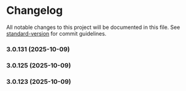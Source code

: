 # Changelog

All notable changes to this project will be documented in this file. See [standard-version](https://github.com/conventional-changelog/standard-version) for commit guidelines.

### 3.0.131 (2025-10-09)

### 3.0.125 (2025-10-09)

### 3.0.123 (2025-10-09)
